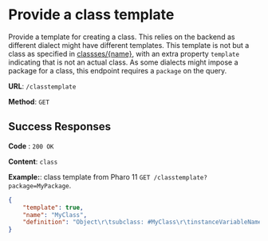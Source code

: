# Provide a class template

Provide a template for creating a class. This relies on the backend as different dialect might have different templates.
This template is not but a class as specified in [classses/{name}](../classes/name/get.md), with an extra property `template` indicating that is not an actual class.
As some dialects might impose a package for a class, this endpoint requires a `package` on the query.

**URL**: `/classtemplate`

**Method**: `GET`

## Success Responses

**Code** : `200 OK`

**Content**: `class`

**Example:**: class template from Pharo 11 `GET /classtemplate?package=MyPackage`.

```json
{
	"template": true,
	"name": "MyClass",
	"definition": "Object\r\tsubclass: #MyClass\r\tinstanceVariableNames: ''\r\tclassVariableNames: ''\r\tpackage: 'MyPackage'"
}
```
